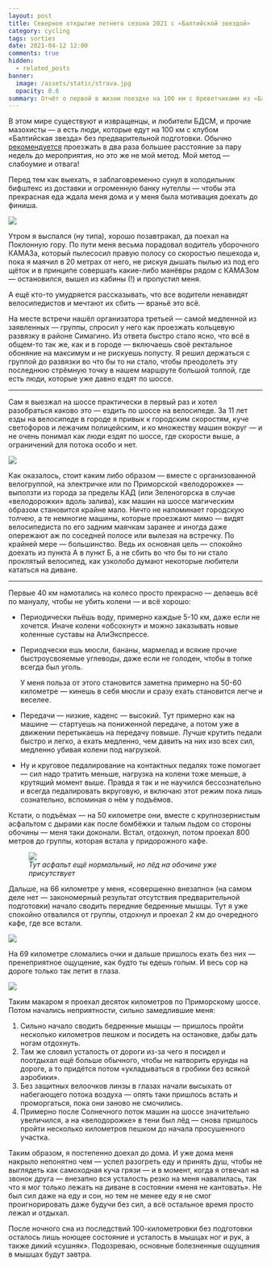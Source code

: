 ```yaml
---
layout: post
title: Северное открытие летнего сезона 2021 с «Балтийской звездой»
category: cycling
tags: sorties
date: 2021-04-12 12:00
comments: true
hidden:
  - related_posts
banner:
  image: /assets/static/strava.jpg
  opacity: 0.6
summary: Отчёт о первой в жизни поездке на 100 км с бреветчиками из «Балтийской звезды».
---
```


В этом мире существуют и извращенцы, и любители БДСМ, и прочие мазохисты
— а есть люди, которые едут на 100 км с клубом «Балтийская звезда» без
предварительной подготовки. Обычно
[рекомендуется](https://www.balticstar.spb.ru/first.htm) проезжать в два
раза большее расстояние за пару недель до мероприятия, но это же не мой
метод. Мой метод — слабоумие и отвага!

Перед тем как выехать, я заблаговременно сунул в холодильник бифштекс из
доставки и огроменную банку нутеллы — чтобы эта прекрасная еда ждала
меня дома и у меня была мотивация доехать до финиша.

![](/assets/static/driver_waiting_home.jpg)

Утром я выспался (ну типа), хорошо позавтракал, да поехал на Поклонную
гору. По пути меня весьма порадовал водитель уборочного КАМАЗа, который
пылесосил правую полосу со скоростью пешехода и, пока я маячил в 20
метрах от него, не рискуя дышать пылью из под его щёток и в принципе
совершать какие-либо манёвры рядом с КАМАЗом — остановился, вышел из
кабины (!) и пропустил меня.

А ещё кто-то умудряется рассказывать, что все водители ненавидят
велосипедистов и мечтают их сбить — враньё это всё.

На месте встречи нашёл организатора третьей — самой медленной из
заявленных — группы, спросил у него как проезжать кольцевую развязку в
районе Симагино. Из ответа быстро стало ясно, что всё в общем-то так же,
как и в городе — включаешь своё ректальное обоняние на максимум и не
рискуешь попусту. Я решил держаться с группой до развязки во что бы то
ни стало, чтобы преодолеть эту последнюю стрёмную точку в нашем маршруте
большой толпой, где есть люди, которые уже давно ездят по шоссе.

------------------------------------------------------------------------

Сам я выезжал на шоссе практически в первый раз и хотел разобраться
каково это — ездить по шоссе на велосипеде. За 11 лет езды на велосипеде
в городе я привык к городским скоростям, куче светофоров и лежачим
полицейским, и ко множеству машин вокруг — и не очень понимал как люди
ездят по шоссе, где скорости выше, а ограничений для потока особо и нет.

![](/assets/static/out_of_spb.png)

Как оказалось, стоит каким либо образом — вместе с организованной
велогруппой, на электричке или по Приморской «велодорожке» — выползти из
города за пределы КАД (или Зеленогорска в случае «велодорожки» вдоль
залива), как машин на шоссе магическим образом становится крайне мало.
Ничто не напоминает городскую толчею, а те немногие машины, которые
проезжают мимо — видят велосипедиста по его задним маячкам заранее и
иногда даже опережают аж по соседней полосе или вылезая на встречку. По
крайней мере — большинство. Ведь их основная цель — спокойно доехать из
пункта А в пункт Б, а не сбить во что бы то ни стало проклятый
велосипед, как узколобо думают некоторые любители кататься на диване.

------------------------------------------------------------------------

Первые 40 км намотались на колесо просто прекрасно — делаешь всё по
мануалу, чтобы не убить колени — и всё хорошо:

- Периодически пьёшь воду, примерно каждые 5-10 км, даже если не
  хочется. Иначе колени «обсохнут» и можно заказывать новые коленные
  суставы на АлиЭкспрессе.

- Периодчески ешь мюсли, бананы, мармелад и всякие прочие
  быстроусвояемые углеводы, даже если не голоден, чтобы в топке всегда
  был уголь.

  У меня польза от этого становится заметна примерно на 50-60 километре
  — кинешь в себя мюсли и сразу ехать становится легче и веселее.

- Передачи — низкие, каденс — высокий. Тут примерно как на машине —
  стартуешь на пониженной передаче, а потом уже в движении перетыкаешь
  на передачу повыше. Лучше крутить педали быстро и легко, а ехать
  медленно, чем давить на них изо всех сил, медленно убивая колени под
  нагрузкой.

- Ну и круговое педалирование на контактных педалях тоже помогает — сил
  надо тратить меньше, нагрузка на колени тоже меньше, а крутящий момент
  выше. Правда я так и не научился бессознательно и всегда педалировать
  вкруговую, и включаю этот режим пока лишь сознательно, вспоминая о нём
  у подъёмов.

Кстати, о подъёмах — на 50 километре они, вместе с крупнозернистым
асфальтом с дырами как после бомбёжки и талым льдом со стороны обочины —
меня таки доконали. Встал, отдохнул, потом проехал 800 метров до группы,
которая встала у придорожного кафе.

<figure>
<img src="/assets/static/simagino.png" />
<figcaption><em>Тут асфальт ещё нормальный, но лёд на обочине уже
присутствует</em></figcaption>
</figure>

Дальше, на 66 километре у меня, «совершенно внезапно» (на самом деле нет
— закономерный результат отсутствия предварительной подготовки) начало
сводить передние бедренные мышцы. Тут я уже спокойно отвалился от
группы, отдохнул и проехал 2 км до очередного кафе, где все встали.

![](/assets/static/near_zelenogorsk.jpg)

На 69 километре сломались очки и дальше пришлось ехать без них —
пренеприятное ощущение, как будто ты едешь голым. И весь сор на дороге
только так летит в глаза.

![](/assets/static/broken_glasses.jpg)

Таким макаром я проехал десяток километров по Приморскому шоссе. Потом
начались неприятности, сильно замедлившие меня:

1.  Сильно начало сводить бедренные мышцы — пришлось пройти несколько
    километров пешком и посидеть на остановке, дабы дать ногам
    отдохнуть.
2.  Там же словил усталость от дороги из-за чего я посидел и поотдыхал
    ещё больше обычного, чтобы не натворить ерунды на дороге, а то
    придётся потом «укладываться в гробики без всякой аэробики».
3.  Без защитных велоочков линзы в глазах начали высыхать от набегающего
    потока воздуха — опять таки пришлось встать и проморгаться, пока они
    заново не смочились.
4.  Примерно после Солнечного поток машин на шоссе значительно
    увеличился, а на «велодорожке» в тени был лёд — снова пришлось
    пройти несколько километров пешком до начала просушенного участка.

Таким образом, я постепенно доехал до дома. И уже дома меня накрыло
непонятно чем — успел разогреть еду и принять душ, чтобы не выглядеть
как самоходная куча грязи — и в момент, когда я отвечал на звонок друга
— внезапно вся усталость резко на меня навалилась, так что я мог только
лежать на диване в состоянии «меня не кантовать». Не был сил даже на еду
и сон, но тем не менее еду я не смог проигнорировать даже будучи без
сил, а всё остальное время просто лежал и отдыхал.

После ночного сна из последствий 100-километровки без подготовки
осталось лишь ноющее состояние и усталость в мышцах ног и рук, а также
дикий «сушняк». Подозреваю, основные болезненные ощущения в мышцах будут
завтра.
